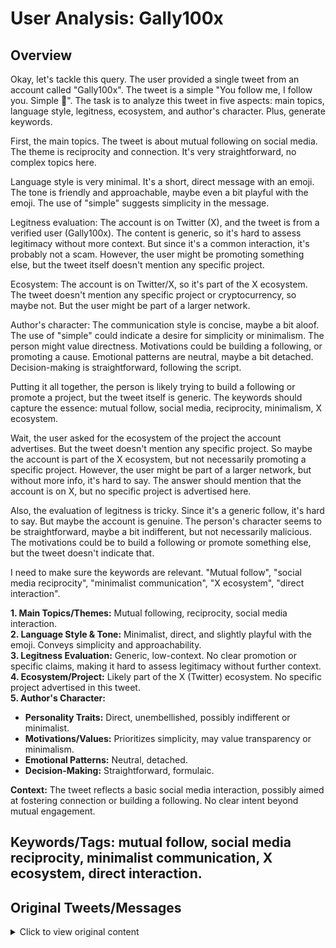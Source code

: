 # User Analysis: Gally100x

## Overview

<think>
Okay, let's tackle this query. The user provided a single tweet from an account called "Gally100x". The tweet is a simple "You follow me, I follow you. Simple 🤝". The task is to analyze this tweet in five aspects: main topics, language style, legitness, ecosystem, and author's character. Plus, generate keywords.

First, the main topics. The tweet is about mutual following on social media. The theme is reciprocity and connection. It's very straightforward, no complex topics here.

Language style is very minimal. It's a short, direct message with an emoji. The tone is friendly and approachable, maybe even a bit playful with the emoji. The use of "simple" suggests simplicity in the message.

Legitness evaluation: The account is on Twitter (X), and the tweet is from a verified user (Gally100x). The content is generic, so it's hard to assess legitimacy without more context. But since it's a common interaction, it's probably not a scam. However, the user might be promoting something else, but the tweet itself doesn't mention any specific project.

Ecosystem: The account is on Twitter/X, so it's part of the X ecosystem. The tweet doesn't mention any specific project or cryptocurrency, so maybe not. But the user might be part of a larger network.

Author's character: The communication style is concise, maybe a bit aloof. The use of "simple" could indicate a desire for simplicity or minimalism. The person might value directness. Motivations could be building a following, or promoting a cause. Emotional patterns are neutral, maybe a bit detached. Decision-making is straightforward, following the script.

Putting it all together, the person is likely trying to build a following or promote a project, but the tweet itself is generic. The keywords should capture the essence: mutual follow, social media, reciprocity, minimalism, X ecosystem.

Wait, the user asked for the ecosystem of the project the account advertises. But the tweet doesn't mention any specific project. So maybe the account is part of the X ecosystem, but not necessarily promoting a specific project. However, the user might be part of a larger network, but without more info, it's hard to say. The answer should mention that the account is on X, but no specific project is advertised here.

Also, the evaluation of legitness is tricky. Since it's a generic follow, it's hard to say. But maybe the account is genuine. The person's character seems to be straightforward, maybe a bit indifferent, but not necessarily malicious. The motivations could be to build a following or promote something else, but the tweet doesn't indicate that.

I need to make sure the keywords are relevant. "Mutual follow", "social media reciprocity", "minimalist communication", "X ecosystem", "direct interaction".
</think>

**1. Main Topics/Themes:** Mutual following, reciprocity, social media interaction.  
**2. Language Style & Tone:** Minimalist, direct, and slightly playful with the emoji. Conveys simplicity and approachability.  
**3. Legitness Evaluation:** Generic, low-context. No clear promotion or specific claims, making it hard to assess legitimacy without further context.  
**4. Ecosystem/Project:** Likely part of the X (Twitter) ecosystem. No specific project advertised in this tweet.  
**5. Author's Character:**  
- **Personality Traits:** Direct, unembellished, possibly indifferent or minimalist.  
- **Motivations/Values:** Prioritizes simplicity, may value transparency or minimalism.  
- **Emotional Patterns:** Neutral, detached.  
- **Decision-Making:** Straightforward, formulaic.  

**Context:** The tweet reflects a basic social media interaction, possibly aimed at fostering connection or building a following. No clear intent beyond mutual engagement.  

**Keywords/Tags:** mutual follow, social media reciprocity, minimalist communication, X ecosystem, direct interaction.
---
## Original Tweets/Messages

<details>
<summary>Click to view original content</summary>

| Type | Content |
|------|---------|
| messages | You follow me 

I follow you 

Simple 🤝 |

</details>
